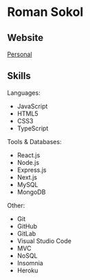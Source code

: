 # Roman Sokol
## Website
[Personal](https://romansokol.com)

## Skills

Languages:

- JavaScript
- HTML5
- CSS3
- TypeScript

Tools & Databases:

- React.js
- Node.js
- Express.js
- Next.js
- MySQL
- MongoDB

Other:

- Git
- GitHub
- GitLab
- Visual Studio Code
- MVC
- NoSQL
- Insomnia
- Heroku
